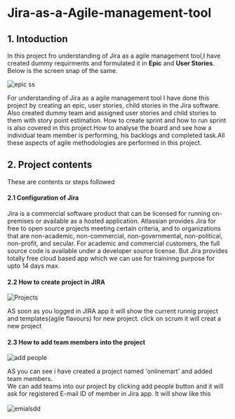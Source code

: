 # Jira-as-a-Agile-management-tool
## 1. Intoduction
In this project fro understanding of Jira as a agile management tool,I have created dummy requirments and formulated it in <b>Epic</b> and <b>User Stories</b>. Below is the screen snap of the same.

  ![epic ss](https://github.com/Musab9860576525/Jira-as-a-Agile-management-tool/assets/93589142/0c964c03-704f-4258-9e17-f911e99f32ba)

For understanding of Jira as a agile management tool I have done this project by creating an epic, user stories, child stories in the Jira software. Also created dummy team and assigned user stories and child stories to them with story point estimation. How to create sprint and how to run sprint is also covered in this project.How to analyse the board and see how a individual team member is performing, his backlogs and completed task.All these aspects of agile methodologies are performed in this project.

## 2. Project contents

These are contents or steps followed 

#### 2.1 Configuration of Jira

Jira is a commercial software product that can be licensed for running on-premises or available as a hosted application.
Atlassian provides Jira for free to open source projects meeting certain criteria, and to organizations that are non-academic, non-commercial, non-governmental, non-political, non-profit, and secular. For academic and commercial customers, the full source code is available under a developer source license.
But Jira provides totally free cloud based app which we can use for traininng purpose for upto 14 days max.  

#### 2.2 How to create project in JIRA

![Projects](https://github.com/Musab9860576525/Jira-as-a-Agile-management-tool/assets/93589142/8dc66fb6-2656-4be7-8904-94d9afddcbd5)

AS soon as you logged in JIRA app it will show the current runnig project and templates(agile flavours) for new project.
click on scrum it will creat a new project
<br>

#### 2.3 How to add team members into the project



![add people](https://github.com/Musab9860576525/Jira-as-a-Agile-management-tool/assets/93589142/b333f365-1d97-4e92-bc75-7d853b6cfca2)

AS you can see i have created a project named 'onlinemart' and added team members.<br>
We can add teams into our project by clicking add people button and it will ask for registered E-mail ID of member in Jira app.
It will show like this
<br>
<br>
![emialsdd](https://github.com/Musab9860576525/Jira-as-a-Agile-management-tool/assets/93589142/5d5d0d7e-8519-47b4-af47-a7a7506a10a7)
<br>
<br>
##### 



